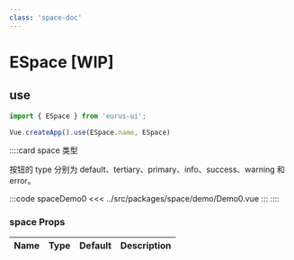```yaml
---
class: 'space-doc'
---
```

# ESpace [WIP]

## use

```javascript
import { ESpace } from 'eurus-ui';

Vue.createApp().use(ESpace.name, ESpace)
```
::::card  space 类型

按钮的 type 分别为 default、tertiary、primary、info、success、warning 和 error。

:::code spaceDemo0
<<< ../src/packages/space/demo/Demo0.vue
:::
::::
### space Props

| Name | Type | Default | Description |
| --- | --- | --- | --- |


